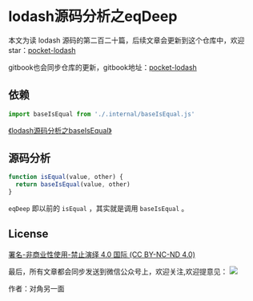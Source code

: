 # lodash源码分析之eqDeep

本文为读 lodash 源码的第二百二十篇，后续文章会更新到这个仓库中，欢迎 star：[pocket-lodash](https://github.com/yeyuqiudeng/pocket-lodash)

gitbook也会同步仓库的更新，gitbook地址：[pocket-lodash](https://www.gitbook.com/book/yeyuqiudeng/pocket-lodash/details)

## 依赖

```javascript
import baseIsEqual from './.internal/baseIsEqual.js'
```

[《lodash源码分析之baseIsEqual》](internal/baseIsEqual.md)

## 源码分析

```javascript
function isEqual(value, other) {
  return baseIsEqual(value, other)
}
```

`eqDeep` 即以前的 `isEqual` ，其实就是调用 `baseIsEqual` 。


## License

[署名-非商业性使用-禁止演绎 4.0 国际 (CC BY-NC-ND 4.0)](http://creativecommons.org/licenses/by-nc-nd/4.0/)

最后，所有文章都会同步发送到微信公众号上，欢迎关注,欢迎提意见：  ![](https://raw.githubusercontent.com/yeyuqiudeng/resource/master/images/qrcode_front-end-article.jpg) 

作者：对角另一面 